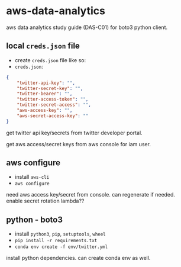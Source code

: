 # aws-data-analytics
aws data analytics study guide (DAS-C01) for boto3 python client.

## local `creds.json` file

- create `creds.json` file like so:
- `creds.json`:
```json
{
    "twitter-api-key": "",
    "twitter-secret-key": "",
    "twitter-bearer": "",
    "twitter-access-token": "",
    "twitter-secret-access": "",
    "aws-access-key": "",
    "aws-secret-access-key": ""
}
```

get twitter api key/secrets from twitter developer portal.

get aws access/secret keys from aws console for iam user.

## aws configure

- install `aws-cli`
- `aws configure`

need aws access key/secret from console. can regenerate if needed. enable secret rotation lambda??

## python - boto3

- install `python3`, `pip`, `setuptools`, `wheel`
- `pip install -r requirements.txt`
- `conda env create -f env/twitter.yml`

install python dependencies. can create conda env as well.